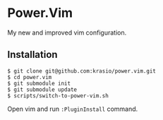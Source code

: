 # Power.Vim

My new and improved vim configuration.

## Installation

```
$ git clone git@github.com:krasio/power.vim.git
$ cd power.vim
$ git submodule init
$ git submodule update
$ scripts/switch-to-power-vim.sh
```

Open vim and run `:PluginInstall` command.
